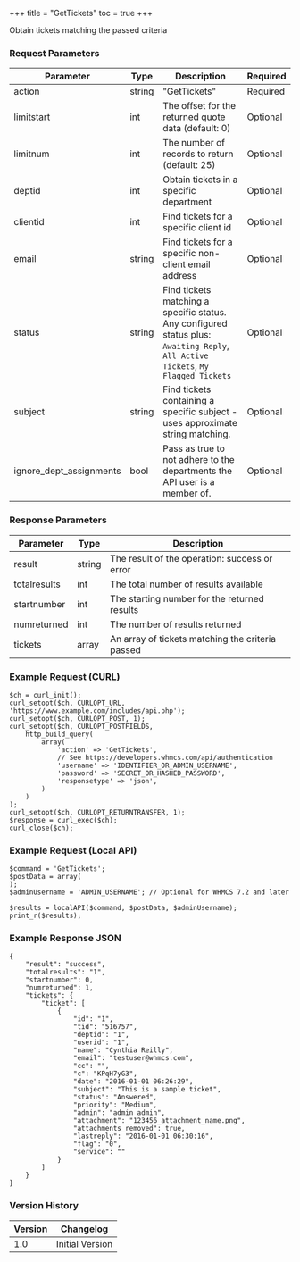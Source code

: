 +++
title = "GetTickets"
toc = true
+++

Obtain tickets matching the passed criteria

### Request Parameters

| Parameter | Type | Description | Required |
| --------- | ---- | ----------- | -------- |
| action | string | "GetTickets" | Required |
| limitstart | int | The offset for the returned quote data (default: 0) | Optional |
| limitnum | int | The number of records to return (default: 25) | Optional |
| deptid | int | Obtain tickets in a specific department | Optional |
| clientid | int | Find tickets for a specific client id | Optional |
| email | string | Find tickets for a specific non-client email address | Optional |
| status | string | Find tickets matching a specific status. Any configured status plus: `Awaiting Reply`, `All Active Tickets`, `My Flagged Tickets` | Optional |
| subject | string | Find tickets containing a specific subject - uses approximate string matching. | Optional |
| ignore_dept_assignments | bool | Pass as true to not adhere to the departments the API user is a member of. | Optional |

### Response Parameters

| Parameter | Type | Description |
| --------- | ---- | ----------- |
| result | string | The result of the operation: success or error |
| totalresults | int | The total number of results available |
| startnumber | int | The starting number for the returned results |
| numreturned | int | The number of results returned |
| tickets | array | An array of tickets matching the criteria passed |


### Example Request (CURL)

```
$ch = curl_init();
curl_setopt($ch, CURLOPT_URL, 'https://www.example.com/includes/api.php');
curl_setopt($ch, CURLOPT_POST, 1);
curl_setopt($ch, CURLOPT_POSTFIELDS,
    http_build_query(
        array(
            'action' => 'GetTickets',
            // See https://developers.whmcs.com/api/authentication
            'username' => 'IDENTIFIER_OR_ADMIN_USERNAME',
            'password' => 'SECRET_OR_HASHED_PASSWORD',
            'responsetype' => 'json',
        )
    )
);
curl_setopt($ch, CURLOPT_RETURNTRANSFER, 1);
$response = curl_exec($ch);
curl_close($ch);
```


### Example Request (Local API)

```
$command = 'GetTickets';
$postData = array(
);
$adminUsername = 'ADMIN_USERNAME'; // Optional for WHMCS 7.2 and later

$results = localAPI($command, $postData, $adminUsername);
print_r($results);
```


### Example Response JSON

```
{
    "result": "success",
    "totalresults": "1",
    "startnumber": 0,
    "numreturned": 1,
    "tickets": {
        "ticket": [
            {
                "id": "1",
                "tid": "516757",
                "deptid": "1",
                "userid": "1",
                "name": "Cynthia Reilly",
                "email": "testuser@whmcs.com",
                "cc": "",
                "c": "KPqH7yG3",
                "date": "2016-01-01 06:26:29",
                "subject": "This is a sample ticket",
                "status": "Answered",
                "priority": "Medium",
                "admin": "admin admin",
                "attachment": "123456_attachment_name.png",
                "attachments_removed": true,
                "lastreply": "2016-01-01 06:30:16",
                "flag": "0",
                "service": ""
            }
        ]
    }
}
```


### Version History

| Version | Changelog |
| ------- | --------- |
| 1.0 | Initial Version |
